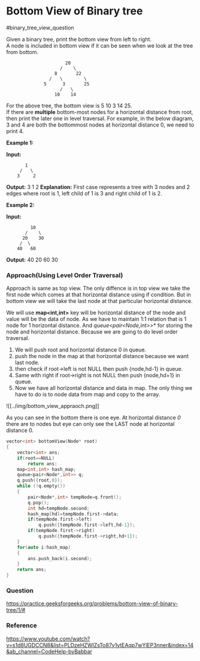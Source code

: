 # Bottom View of Binary tree
#binary_tree_view_question 


Given a binary tree, print the bottom view from left to right.  
A node is included in bottom view if it can be seen when we look at the tree from bottom.
```
 					  20  
                    /    \  
                  8       22  
                /   \        \  
              5      3       25  
                    /   \        
                  10    14
```

For the above tree, the bottom view is 5 10 3 14 25.  
If there are **multiple** bottom-most nodes for a horizontal distance from root, then print the later one in level traversal. For example, in the below diagram, 3 and 4 are both the bottommost nodes at horizontal distance 0, we need to print 4.

**Example 1:**

**Input:**      
```
	   1
     /   \
    3     2
```
**Output:** 3 1 2 **Explanation:**
First case represents a tree with 3 nodes
and 2 edges where root is 1, left child of
1 is 3 and right child of 1 is 2.

**Example 2:**

**Input:**         
```
		 10
       /    \
      20    30
     /  \
    40   60
```
**Output:** 40 20 60 30

### Approach(Using Level Order Traversal)

Approach is same as top view. The only diffence is in top view we take the first node which comes at that horizontal distance using if condition. But in bottom view we will take the last node at that particular horizontal distance.

We will use **map<int,int>** key will be horizontal distance of the node and value will be the data of node. As we have to maintain 1:1 relation that is 1 node for 1 horizontal distance.
And **queue<pair<Node*,int>>** for storing the node and horizontal distance. Because we are going to do level order traversal.

1. We will push root and horizontal distance 0 in queue.
2. push the node in the map at that horizontal distance because we want last node.
3. then check if root->left is not NULL then push {node,hd-1} in queue.
4. Same with right if root->right is not NULL then push {node,hd+1} in queue.
5.  Now we have all horizontal distance and data in map. The only thing we have to do is to node data from map and copy to the array.

![[../img/bottom_view_appraoch.png]]

As you can see in the bottom there is one eye. At horizontal distance *0* there are to nodes but eye can only see the LAST node at horizontal distance 0.

```C++
vector<int> bottomView(Node* root)
{
    vector<int> ans;
    if(root==NULL)
        return ans;
    map<int,int> hash_map;
    queue<pair<Node*,int>> q;
    q.push({root,0});
    while (!q.empty())
    {
        pair<Node*,int> tempNode=q.front();
        q.pop();
        int hd=tempNode.second;
        hash_map[hd]=tempNode.first->data;
        if(tempNode.first->left)
            q.push({tempNode.first->left,hd-1});
        if(tempNode.first->right)
            q.push({tempNode.first->right,hd+1});
    }
    for(auto i:hash_map)
    {
        ans.push_back(i.second);
    }
    return ans;
}
```


### Question
https://practice.geeksforgeeks.org/problems/bottom-view-of-binary-tree/1/#

### Reference
https://www.youtube.com/watch?v=s1d8UGDCCN8&list=PLDzeHZWIZsTo87y1ytEAqp7wYlEP3nner&index=14&ab_channel=CodeHelp-byBabbar